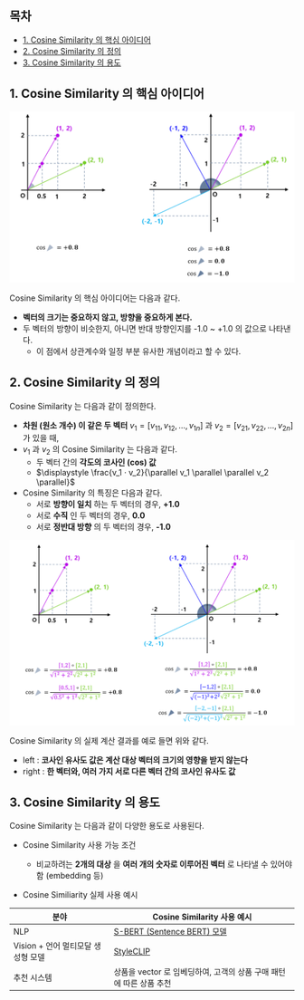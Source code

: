 ## 목차

* [1. Cosine Similarity 의 핵심 아이디어](#1-cosine-similarity-의-핵심-아이디어)
* [2. Cosine Similarity 의 정의](#2-cosine-similarity-의-정의)
* [3. Cosine Similarity 의 용도](#3-cosine-similarity-의-용도)

## 1. Cosine Similarity 의 핵심 아이디어

![image](images/Cosine_Similarity_1.PNG)

Cosine Similarity 의 핵심 아이디어는 다음과 같다.

* **벡터의 크기는 중요하지 않고, 방향을 중요하게 본다.**
* 두 벡터의 방향이 비슷한지, 아니면 반대 방향인지를 -1.0 ~ +1.0 의 값으로 나타낸다.
  * 이 점에서 상관계수와 일정 부분 유사한 개념이라고 할 수 있다.

## 2. Cosine Similarity 의 정의

Cosine Similarity 는 다음과 같이 정의한다.

* **차원 (원소 개수) 이 같은 두 벡터** $v_1 = [v_{11}, v_{12}, ..., v_{1n}]$ 과 $v_2 = [v_{21}, v_{22}, ..., v_{2n}]$ 가 있을 때,
* $v_1$ 과 $v_2$ 의 Cosine Similarity 는 다음과 같다.
  * 두 벡터 간의 **각도의 코사인 (cos) 값** 
  * $\displaystyle \frac{v_1 · v_2}{\parallel v_1 \parallel \parallel v_2 \parallel}$ 
* Cosine Similarity 의 특징은 다음과 같다.
  * 서로 **방향이 일치** 하는 두 벡터의 경우, **+1.0**
  * 서로 **수직** 인 두 벡터의 경우, **0.0**
  * 서로 **정반대 방향** 의 두 벡터의 경우, **-1.0**

![image](images/Cosine_Similarity_2.PNG)

Cosine Similarity 의 실제 계산 결과를 예로 들면 위와 같다.

* left : **코사인 유사도 값은 계산 대상 벡터의 크기의 영향을 받지 않는다**
* right : **한 벡터와, 여러 가지 서로 다른 벡터 간의 코사인 유사도 값**

## 3. Cosine Similarity 의 용도

Cosine Similarity 는 다음과 같이 다양한 용도로 사용된다.

* Cosine Similarity 사용 가능 조건
  * 비교하려는 **2개의 대상** 을 **여러 개의 숫자로 이루어진 벡터** 로 나타낼 수 있어야 함 (embedding 등)

* Cosine Similiarity 실제 사용 예시

| 분야                      | Cosine Similarity 사용 예시                                                                                                                    |
|-------------------------|--------------------------------------------------------------------------------------------------------------------------------------------|
| NLP                     | [S-BERT (Sentence BERT) 모델](../../Natural%20Language%20Processing/Basics_BERT,%20SBERT%20모델.md#sbert-모델)                                   |
| Vision + 언어 멀티모달 생성형 모델 | [StyleCLIP](../../Paper%20Study/Vision%20Model/%5B2025.06.20%5D%20StyleCLIP%20-%20Text-Driven%20Manipulation%20of%20StyleGAN%20Imagery.md) |
| 추천 시스템                  | 상품을 vector 로 임베딩하여, 고객의 상품 구매 패턴에 따른 상품 추천                                                                                                 |
